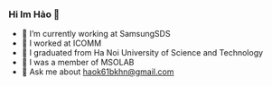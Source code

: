 ### Hi Im Hảo 👋

<!--
**haok61bkhn/haok61bkhn** is a ✨ _special_ ✨ repository because its `README.md` (this file) appears on your GitHub profile.-->

- 🔭 I’m currently working at SamsungSDS
- 🔭 I worked at ICOMM 
- 🌱 I graduated from Ha Noi University of Science and Technology
- 👯 I was a member of MSOLAB 
- 💬 Ask me about haok61bkhn@gmail.com


